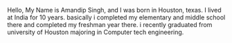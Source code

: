 Hello, My Name is Amandip Singh, and  I was born in Houston, texas. I lived at India for 10 years. basically i completed my elementary and middle school there and completed my freshman year there. i recently graduated from university of Houston majoring in Computer tech engineering. 
